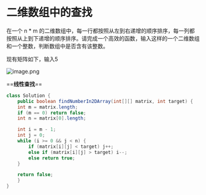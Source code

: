 # 二维数组中的查找

在一个 n * m 的二维数组中，每一行都按照从左到右递增的顺序排序，每一列都按照从上到下递增的顺序排序。请完成一个高效的函数，输入这样的一个二维数组和一个整数，判断数组中是否含有该整数。

现有矩阵如下，输入5

![image.png](https://pic.leetcode-cn.com/1611126056-WVuucE-image.png)

==**线性查找**==

```java
class Solution {
    public boolean findNumberIn2DArray(int[][] matrix, int target) {
    int m = matrix.length;
    if (m == 0) return false;
    int n = matrix[0].length;

    int i = m - 1;
    int j = 0;
    while (i >= 0 && j < n) {
        if (matrix[i][j] < target) j++;
        else if (matrix[i][j] > target) i--;
        else return true;
    }

    return false;
    }
}
```

